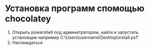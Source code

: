 # Установка программ спомощью chocolatey

1. Открыть powershell под админитратором, найти и запустить установщик например C:\Users\username\Desktop\install.ps1'
2. Наслаждаться
